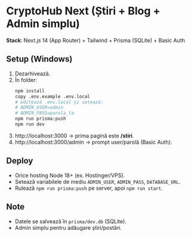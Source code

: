 # CryptoHub Next (Știri + Blog + Admin simplu)

**Stack**: Next.js 14 (App Router) + Tailwind + Prisma (SQLite) + Basic Auth

## Setup (Windows)
1. Dezarhivează.
2. În folder:
   ```bash
   npm install
   copy .env.example .env.local
   # editează .env.local și setează:
   # ADMIN_USER=admin
   # ADMIN_PASS=parola_ta
   npm run prisma:push
   npm run dev
   ```
3. http://localhost:3000 → prima pagină este **/stiri**.
4. http://localhost:3000/admin → prompt user/parolă (Basic Auth).

## Deploy
- Orice hosting Node 18+ (ex. Hostinger/VPS).
- Setează variabilele de mediu `ADMIN_USER`, `ADMIN_PASS`, `DATABASE_URL`.
- Rulează `npm run prisma:push` pe server, apoi `npm run start`.

## Note
- Datele se salvează în `prisma/dev.db` (SQLite).
- Admin simplu pentru adăugare știri/postări.
